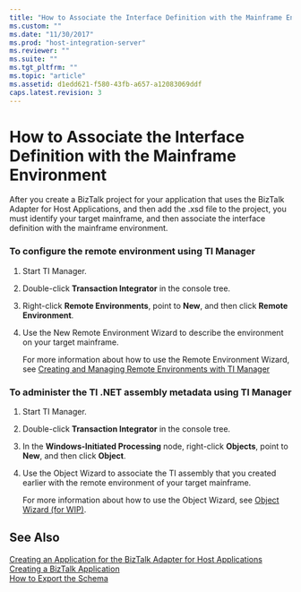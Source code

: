 ```yaml
---
title: "How to Associate the Interface Definition with the Mainframe Environment1 | Microsoft Docs"
ms.custom: ""
ms.date: "11/30/2017"
ms.prod: "host-integration-server"
ms.reviewer: ""
ms.suite: ""
ms.tgt_pltfrm: ""
ms.topic: "article"
ms.assetid: d1edd621-f580-43fb-a657-a12083069ddf
caps.latest.revision: 3
---
```

# How to Associate the Interface Definition with the Mainframe Environment
After you create a BizTalk project for your application that uses the BizTalk Adapter for Host Applications, and then add the .xsd file to the project, you must identify your target mainframe, and then associate the interface definition with the mainframe environment.  
  
### To configure the remote environment using TI Manager  
  
1.  Start TI Manager.  
  
2.  Double-click **Transaction Integrator** in the console tree.  
  
3.  Right-click **Remote Environments**, point to **New**, and then click **Remote Environment**.  
  
4.  Use the New Remote Environment Wizard to describe the environment on your target mainframe.  
  
     For more information about how to use the Remote Environment Wizard, see [Creating and Managing Remote Environments with TI Manager](../core/creating-and-managing-remote-environments-with-ti-manager2.md)  
  
### To administer the TI .NET assembly metadata using TI Manager  
  
1.  Start TI Manager.  
  
2.  Double-click **Transaction Integrator** in the console tree.  
  
3.  In the **Windows-Initiated Processing** node, right-click **Objects**, point to **New**, and then click **Object**.  
  
4.  Use the Object Wizard to associate the TI assembly that you created earlier with the remote environment of your target mainframe.  
  
     For more information about how to use the Object Wizard, see [Object Wizard (for WIP)](../core/object-wizard-for-wip-1.md).  
  
## See Also  
 [Creating an Application for the BizTalk Adapter for Host Applications](../core/creating-an-application-for-the-biztalk-adapter-for-host-applications1.md)   
 [Creating a BizTalk Application](../core/creating-a-biztalk-application2.md)   
 [How to Export the Schema](../core/how-to-export-the-schema2.md)